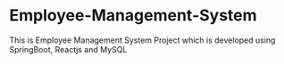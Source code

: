 # Employee-Management-System
This is Employee Management System Project which is developed using SpringBoot, Reactjs and MySQL
